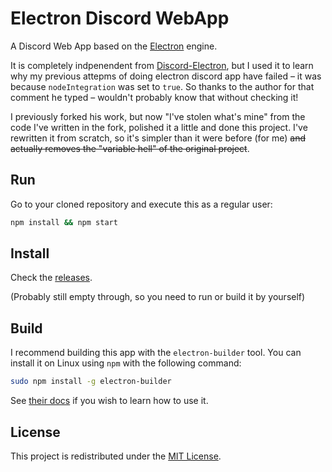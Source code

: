 # Electron Discord WebApp
A Discord Web App based on the [Electron](https://github.com/electron/electron) engine.

It is completely indpenendent from [Discord-Electron](https://github.com/GyozaGuy/Discord-Electron), but I used it to learn why my previous attepms of doing electron discord app have failed – it was because `nodeIntegration` was set to `true`. So thanks to the author for that comment he typed – wouldn't probably know that without checking it!

I previously forked his work, but now "I've stolen what's mine" from the code I've written in the fork, polished it a little and done this project. I've rewritten it from scratch, so it's simpler than it were before (for me) ~~and actually removes the "variable hell" of the original project~~.

## Run
Go to your cloned repository and execute this as a regular user:
```sh
npm install && npm start
```

## Install
Check the [releases](https://github.com/SpacingBat3/electron-discord-webapp/releases/).

(Probably still empty through, so you need to run or build it by yourself)

## Build
I recommend building this app with the `electron-builder` tool.
You can install it on Linux using `npm` with the following command:
```sh
sudo npm install -g electron-builder
```
See [their docs](https://www.electron.build/multi-platform-build) if you wish to learn how to use it.

## License
This project is redistributed under the [MIT License](LICENSE).
